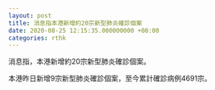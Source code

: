 ```yaml
---
layout: post
title: 消息指本港新增約20宗新型肺炎確診個案
date: 2020-08-25 12:15:35.000000000 +08:00
categories: rthk
---
```


消息指，本港新增約20宗新型肺炎確診個案。

本港昨日新增9宗新型肺炎確診個案，至今累計確診病例4691宗。
